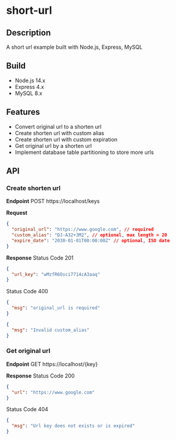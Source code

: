 # short-url

## Description
A short url example built with Node.js, Express, MySQL

## Build
- Node.js 14.x
- Express 4.x
- MySQL 8.x

## Features
- Convert original url to a shorten url
- Create shorten url with custom alias
- Create shorten url with custom expiration
- Get original url by a shorten url
- Implement database table partitioning to store more urls

## API

### Create shorten url

**Endpoint**
POST https://localhost/keys

**Request**
```JSON
{
  "original_url": "https://www.google.com", // required
  "custom_alias": "DJ-A32+3M2", // optional, max length = 20
  "expire_date": "2030-01-01T00:00:00Z" // optional, ISO date
}
```

**Response**
Status Code 201
```JSON
{
  "url_key": "wMzfR6Osci7714cA3aaq"
}
```
Status Code 400
```JSON
{
  "msg": "original_url is required"
}
```
```JSON
{
  "msg": "Invalid custom_alias"
}
```

### Get original url

**Endpoint**
GET https://localhost/{key}

**Response**
Status Code 200
```JSON
{
  "url": "https://www.google.com"
}
```
Status Code 404
```JSON
{
  "msg": "Url key does not exists or is expired"
}
```